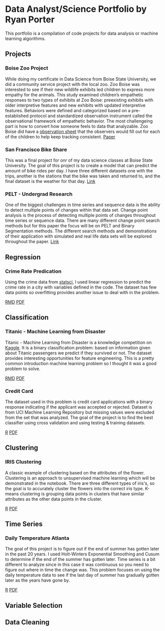 # Data Analyst/Science Portfolio by Ryan Porter
This portfolio is a compilation of code projects for data analysis or machine learning algorithms.

## Projects
### Boise Zoo Project 
  While doing my certificate in Data Science from Boise State University, we did a community service project with the local zoo. Zoo Boise was interested to see if their new wildlife exhibits led children to express more empathy for the animals. This study examined children’s empathetic responses to two types of exhibits at Zoo Boise: preexisting exhibits with older interpretive features and new exhibits with updated interpretive features. Behaviors were defined and categorized based on a pre-established protocol and standardized observation instrument called the observational framework of empathetic behavior. The most challengeing part is how to convert how someone feels to data that analyzable. Zoo Boise did have a [observation sheet](https://github.com/porterry/Portfolio/blob/main/Notebooks/Empathy%20Observation.pdf) that the observers would fill out for each of the children to help keep tracking consistent. [Paper](https://github.com/porterry/Portfolio/blob/main/Notebooks/Zoo%20Project.pdf)

### San Francisco Bike Share 
  This was a final project for onr of my data science classes at Boise State University. The goal of this project is to create a model that can predict the amount of bike rides per day. I have three different datasets one with the trips, another is the stations that the bike was taken and returned to, and the final dataset is the weather for that day. [Link](https://github.com/porterry/Portfolio/blob/main/Notebooks/Bike_Share_MD.pdf)
  
### PELT - Undergrad Research
  One of the biggest challenges in time series and sequence data is the ability to detect
multiple points of changes within that data set. Change point analysis is the process of
detecting multiple points of changes throughout time series or sequence data. There are
many different change point search methods but for this paper the focus will be on PELT
and Binary Segmentation methods. The different search methods and demonstrations of
their application with simulated and real life data sets will be explored throughout the
paper. [Link](https://github.com/porterry/Portfolio/blob/main/Notebooks/Change_Point_Porter.pdf)

## Regression 
### Crime Rate Predication
Using the crime data from [statsci](http://www.statsci.org/data/general/uscrime.html), I used linear regression to predict the crime rate in a city with variables defined in the code. The dataset has few data points so overfitting provides another issue to deal with in the problem. 

[RMD](https://github.com/porterry/Portfolio/blob/main/Notebooks/crime_rate.Rmd) [PDF](https://github.com/porterry/Portfolio/blob/main/Notebooks/crime_rate.pdf)

## Classification
### Titanic - Machine Learning from Disaster 
Titanic - Machine Learning from Disaster is a knowledge competition on [Kaggle](https://www.kaggle.com/c/titanic). It is a binary classification problem: based on information given about Titanic passengers we predict if they survived or not. The dataset provides interesting opportunities for feature engineering. This is a pretty common introduction machine learning problem so I thought it was a good problem to solve.

[RMD](https://github.com/porterry/titanic/blob/master/titanic_markdown.Rmd) [PDF](https://github.com/porterry/Portfolio/blob/main/Notebooks/titanic_MD.pdf)

### Credit Card 
The dataset used in this problem is credit card applications with a binary response indicating if the applicant was accepted or rejected. Dataset is from UCI Machine Learning Repository but missing values were excluded from the set that was analyzed. The goal of the project is to find the best classifier using cross validation and using testing & training datasets. 

[R](https://github.com/porterry/Portfolio/blob/main/Notebooks/credit_card_code.R) [PDF](https://github.com/porterry/Portfolio/blob/main/Notebooks/credit-card.pdf)

## Clustering
### IRIS Clustering
A classic example of clustering based on the attributes of the flower. Clustering is an approach to unsupervised machine learning which will be demonstrated in the notebook. There are three different types of iris's, so the goal is to accurately cluster the flowers into the correct iris type. K-means clustering is grouping data points in clusters that have similar attributes as the other data points in the cluster. 

[R](https://github.com/porterry/Portfolio/blob/main/Notebooks/iris_cluster.R) [PDF](https://github.com/porterry/Portfolio/blob/main/Notebooks/clustering.pdf)

## Time Series
### Daily Temperature Atlanta
The goal of this project is to figure out if the end of summer has gotten later in the past 20 years. I used Holt-Winters Exponential Smoothing and Cusum to determine if the end of the summer has gotten later. Time series is a bit different to analyze since in this case it was continuous so you need to figure out where in time the change was. This problem focuses on using the daily temperature data to see if the last day of summer has gradually gotten later as the years have gone by.

[R](https://github.com/porterry/Portfolio/blob/main/Notebooks/time_series_code.R) [PDF](https://github.com/porterry/Portfolio/blob/main/Notebooks/time_series.pdf)

## Variable Selection

## Data Cleaning
